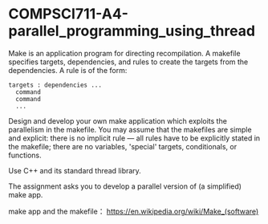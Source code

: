 # COMPSCI711-A4-parallel_programming_using_thread

Make is an application program for directing recompilation. A makefile specifies targets, dependencies, and rules to create the targets from the dependencies. A rule is of the form:

 	targets : dependencies ...
      command
  	  command
      ...

Design and develop your own make application which exploits the parallelism in the makefile. You may assume that the makefiles are simple and explicit: there is no implicit rule — all rules have to be explicitly stated in the makefile; there are no variables, 'special' targets, conditionals, or functions.

Use C++ and its standard thread library.


The assignment asks you to develop a parallel version of (a simplified) make app.


make app and the makefile： https://en.wikipedia.org/wiki/Make_(software)
